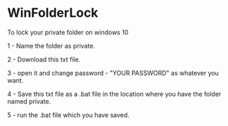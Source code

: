 # WinFolderLock
To lock your private folder on windows 10 

1 - Name the folder as private.

2 - Download this txt file.

3 - open it and change password - "YOUR PASSWORD" as whatever you want.

4 - Save this txt file as a .bat file in the location where you have the folder named private.

5 - run the .bat file which you have saved.
